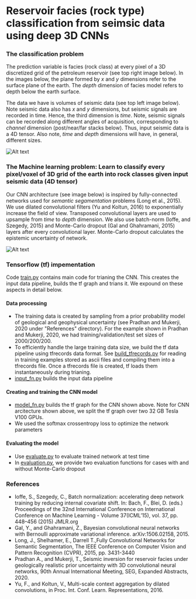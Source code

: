 # Reservoir facies (rock type) classification from seimsic data using deep 3D CNNs
### The classification problem
The prediction variable is  facies (rock class) at every pixel of a 3D discretized grid of the petroleum reservoir (see top right image below). In the images below, the plane formed by *x* and *y* dimensions refer to the surface plane of the earth. The *depth* dimension of facies model refers to depth below the earth surface.

The data we have is volumes of seismic data (see top left image below). Note seismic data also has *x* and *y* dimensions, but seismic signals are recorded in time. Hence, the third dimension is *time*.  Note, seismic signals can be recorded along different angles of acquisition, corresponding to *channel* dimension (post/near/far stacks below). Thus, input seismic data is a 4D tensor. Also note, *time* and *depth* dimensions will have, in general, different sizes.

![Alt text](https://github.com/pradhan-a/CNN_rock_type_segmentation/blob/master/Figures/Picture1.png)

### The Machine learning problem: Learn to classify every pixel/voxel of 3D grid of the earth into rock classes given input seismic data (4D tensor)
Our CNN architecture (see image below) is inspired by fully-connected networks used for *semantic segamentation* problems (Long et al., 2015). We use dilated convolutional filters (Yu and Koltun, 2016) to exponentially increase the field of view. Transposed convolutional layers are used to upsample from *time* to *depth* dimension. We also use batch-norm (Ioffe, and Szegedy, 2015) and Monte-Carlo dropout (Gal and Ghahramani, 2015) layers after every convolutional layer. Monte-Carlo dropout calculates the epistemic uncertainty of network.

![Alt text](https://github.com/pradhan-a/CNN_rock_type_segmentation/blob/master/Figures/Picture2.png)

### Tensorflow (tf) impementation
Code [train.py](https://github.com/pradhan-a/CNN_rock_type_segmentation/blob/master/Source/train.py) contains main code for trianing the CNN. This creates the input data pipeline, builds the tf graph and trians it. We expound on these aspects in detail below.
#### Data processing
* The training data is created by sampling from a prior probability model of geological and geophysical uncertainty (see Pradhan and Mukerji, 2020 under "References" directory). For the example shown in Pradhan and Mukerji, 2020, we had training/validation/test set sizes of 2000/200/200. 
* To efficiently handle the large training data size, we build the tf data pipeline using tfrecords data format. See [build_tfrecords.py](https://github.com/pradhan-a/CNN_rock_type_segmentation/blob/master/Source/build_tfrecord.py) for reading in training examples stored as ascii files and compiling them into a tfrecords file. Once a tfrecords file is created, tf loads them instantaneously during trianing.
* [input_fn.py](https://github.com/pradhan-a/CNN_rock_type_segmentation/blob/master/Source/model/input_fn.py) builds the input data pipeline
#### Creating and training the CNN model 
* [model_fn.py](https://github.com/pradhan-a/CNN_rock_type_segmentation/blob/master/Source/model/model_fn.py) builds the tf graph for the CNN shown above. Note for CNN arcitecture shown above, we split the tf graph over two 32 GB Tesla V100 GPUs. 
* We used the softmax crossentropy loss to optimize the network parameters
#### Evaluating the model
* Use [evaluate.py](https://github.com/pradhan-a/CNN_rock_type_segmentation/blob/master/Source/evaluate.py) to evaluate trained network at test time
* In [evaluation.py](https://github.com/pradhan-a/CNN_rock_type_segmentation/blob/master/Source/model/evaluation.py), we provide two evaluation functions for cases with and without Monte-Carlo dropout

### References
* Ioffe, S., Szegedy, C., Batch normalization: accelerating deep network training by reducing internal covariate shift. In: Bach, F., Blei, D. (eds.) Proceedings of the 32nd International Conference on International Conference on Machine Learning - Volume 37(ICML’15), vol. 37, pp. 448–456 (2015) JMLR.org
* Gal, Y., and Ghahramani, Z., Bayesian convolutional neural networks with Bernoulli approximate variational inference. arXiv:1506.02158, 2015.
* Long, J., Shelhamer, E., Darrell T.,Fully Convolutional Networks for Semantic Segmentation, The IEEE Conference on Computer Vision and Pattern Recognition (CVPR), 2015, pp. 3431-3440
* Pradhan A., and Mukerji, T., Seismic inversion for reservoir facies under geologically realistic prior uncertainty with 3D convolutional neural networks, 90th Annual
International Meeting, SEG, Expanded Abstracts, 2020.
* Yu, F., and Koltun, V., Multi-scale context aggregation by dilated convolutions, in Proc. Int. Conf. Learn. Representations, 2016.
